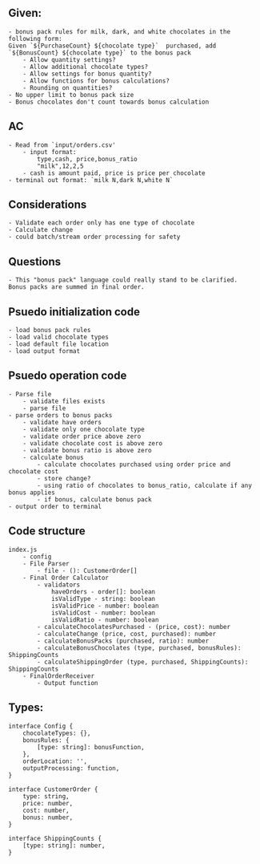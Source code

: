 ## Given:
    - bonus pack rules for milk, dark, and white chocolates in the following form:
    Given `${PurchaseCount} ${chocolate type}`  purchased, add `${BonusCount} ${chocolate type}` to the bonus pack
        - Allow quantity settings?
        - Allow additional chocolate types?
        - Allow settings for bonus quantity?
        - Allow functions for bonus calculations?
        - Rounding on quantities?
    - No upper limit to bonus pack size
    - Bonus chocolates don't count towards bonus calculation
## AC
    - Read from `input/orders.csv'
        - input format:
            type,cash, price,bonus_ratio
            "milk",12,2,5
        - cash is amount paid, price is price per chocolate
    - terminal out format: `milk N,dark N,white N`
    
## Considerations
    - Validate each order only has one type of chocolate
    - Calculate change
    - could batch/stream order processing for safety
    
## Questions
    - This "bonus pack" language could really stand to be clarified.  Bonus packs are summed in final order.

## Psuedo initialization code
    - load bonus pack rules
    - load valid chocolate types
    - load default file location
    - load output format
    
## Psuedo operation code
    - Parse file
        - validate files exists
        - parse file
    - parse orders to bonus packs
        - validate have orders
        - validate only one chocolate type
        - validate order price above zero
        - validate chocolate cost is above zero
        - validate bonus ratio is above zero
        - calculate bonus
            - calculate chocolates purchased using order price and chocolate cost
            - store change?
            - using ratio of chocolates to bonus_ratio, calculate if any bonus applies
            - if bonus, calculate bonus pack
    - output order to terminal
        
## Code structure
    index.js
        - config
        - File Parser
            - file - (): CustomerOrder[]
        - Final Order Calculator
            - validators
                haveOrders - order[]: boolean
                isValidType - string: boolean
                isValidPrice - number: boolean
                isValidCost - number: boolean
                isValidRatio - number: boolean
            - calculateChocolatesPurchased - (price, cost): number
            - calculateChange (price, cost, purchased): number
            - calculateBonusPacks (purchased, ratio): number
            - calculateBonusChocolates (type, purchased, bonusRules): ShippingCounts
            - calculateShippingOrder (type, purchased, ShippingCounts): ShippingCounts
        - FinalOrderReceiver
            - Output function
            
## Types:
    interface Config {
        chocolateTypes: {},
        bonusRules: {
            [type: string]: bonusFunction,
        },
        orderLocation: '',
        outputProcessing: function,
    }
    
    interface CustomerOrder {
        type: string,
        price: number,
        cost: number,
        bonus: number,
    }
    
    interface ShippingCounts {
        [type: string]: number,
    }